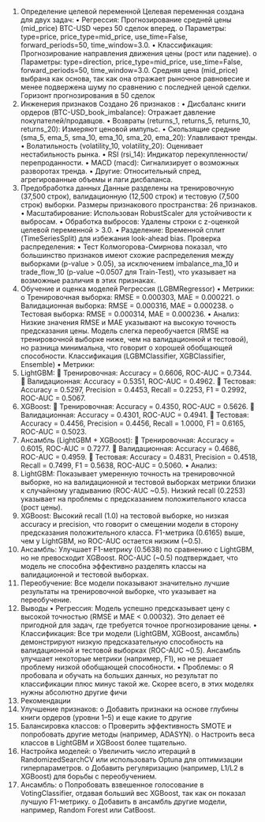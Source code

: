 1. Определение целевой переменной
Целевая переменная создана для двух задач:
•	Регрессия: Прогнозирование средней цены (mid_price) BTC-USD через 50 сделок вперед. 
o	Параметры: type=price, price_type=mid_price, use_time=False, forward_periods=50, time_window=3.0.
•	Классификация: Прогнозирование направления движения цены (рост или падение). 
o	Параметры: type=direction, price_type=mid_price, use_time=False, forward_periods=50, time_window=3.0.
Средняя цена (mid_price) выбрана как основа, так как она отражает рыночное равновесие и менее подвержена шуму по сравнению с последней ценой сделки. Горизонт прогнозирования в 50 сделок
2. Инженерия признаков
Создано 26 признаков :
•	Дисбаланс книги ордеров (BTC-USD_book_imbalance): Отражает давление покупателей/продавцов.
•	Возвраты (returns_1, returns_5, returns_10, returns_20): Измеряют ценовой импульс.
•	Скользящие средние (sma_5, ema_5, sma_10, ema_10, sma_20, ema_20): Улавливают тренды.
•	Волатильность (volatility_10, volatility_20): Оценивает нестабильность рынка.
•	RSI (rsi_14): Индикатор перекупленности/перепроданности.
•	MACD (macd): Сигнализирует о возможных разворотах тренда.
•	Другие: Относительный спред, агрегированные объемы и лаги дисбаланса.
3. Предобработка данных
Данные разделены на тренировочную (37,500 строк), валидационную (12,500 строк) и тестовую (7,500 строк) выборки. Размеры признакового пространства: 26 признаков. 
•	Масштабирование: Использован RobustScaler для устойчивости к выбросам.
•	Обработка выбросов: Удалены строки с z-оценкой целевой переменной > 3.0.
•	Разделение: Временной сплит (TimeSeriesSplit) для избежания look-ahead bias.
Проверка распределения:
•	Тест Колмогорова-Смирнова показал, что большинство признаков имеют схожие распределения между выборками (p-value > 0.05), за исключением imbalance_ma_10 и trade_flow_10 (p-value ~0.0507 для Train-Test), что указывает на возможные различия в этих признаках.
4. Обучение и оценка моделей
Регрессия (LGBMRegressor)
•	Метрики: 
o	Тренировочная выборка: RMSE = 0.000303, MAE = 0.000221.
o	Валидационная выборка: RMSE = 0.000316, MAE = 0.000238.
o	Тестовая выборка: RMSE = 0.000314, MAE = 0.000236.
•	Анализ: Низкие значения RMSE и MAE указывают на высокую точность предсказания цены. Модель слегка переобучается (RMSE на тренировочной выборке ниже, чем на валидационной и тестовой), но разница минимальна, что говорит о хорошей обобщающей способности.
Классификация (LGBMClassifier, XGBClassifier, Ensemble)
•	Метрики: 
1.	LightGBM: 
	Тренировочная: Accuracy = 0.6606, ROC-AUC = 0.7344.
	Валидационная: Accuracy = 0.5351, ROC-AUC = 0.4962.
	Тестовая: Accuracy = 0.5297, Precision = 0.4453, Recall = 0.2253, F1 = 0.2992, ROC-AUC = 0.5067.
2.	XGBoost: 
	Тренировочная: Accuracy = 0.4350, ROC-AUC = 0.5626.
	Валидационная: Accuracy = 0.4301, ROC-AUC = 0.4941.
	Тестовая: Accuracy = 0.4456, Precision = 0.4456, Recall = 1.0000, F1 = 0.6165, ROC-AUC = 0.5023.
3.	Ансамбль (LightGBM + XGBoost): 
	Тренировочная: Accuracy = 0.6015, ROC-AUC = 0.7277.
	Валидационная: Accuracy = 0.4686, ROC-AUC = 0.4959.
	Тестовая: Accuracy = 0.4831, Precision = 0.4518, Recall = 0.7499, F1 = 0.5638, ROC-AUC = 0.5060.
•	Анализ: 
1.	LightGBM: Показывает умеренную точность на тренировочной выборке, но на валидационной и тестовой выборках метрики близки к случайному угадыванию (ROC-AUC ~0.5). Низкий recall (0.2253) указывает на проблемы с предсказанием положительного класса (рост цены).
2.	XGBoost: Высокий recall (1.0) на тестовой выборке, но низкая accuracy и precision, что говорит о смещении модели в сторону предсказания положительного класса. F1-метрика (0.6165) выше, чем у LightGBM, но ROC-AUC остается низким (~0.5).
3.	Ансамбль: Улучшает F1-метрику (0.5638) по сравнению с LightGBM, но не превосходит XGBoost. ROC-AUC (~0.5) подтверждает, что модель не способна эффективно разделять классы на валидационной и тестовой выборках.
4.	Переобучение: Все модели показывают значительно лучшие результаты на тренировочной выборке, что указывает на переобучение.
5. Выводы
•	Регрессия: Модель успешно предсказывает цену с высокой точностью (RMSE и MAE < 0.00032). Это делает её пригодной для задач, где требуется точное прогнозирование цены.
•	Классификация: Все три модели (LightGBM, XGBoost, ансамбль) демонстрируют низкую предсказательную способность на валидационной и тестовой выборках (ROC-AUC ~0.5). Ансамбль улучшает некоторые метрики (например, F1), но не решает проблему низкой обобщающей способности.
•	Проблемы: 
o	Я пробовала и обучать на больших данных, но результат по классификации плюс минус такой же. Скорее всего, в этих моделях нужны абсолютно другие фичи
6. Рекомендации
1.	Улучшение признаков: 
o	Добавить признаки на основе глубины книги ордеров (уровни 1–5) и еще какие то другие
2.	Балансировка классов: 
o	Проверить эффективность SMOTE и попробовать другие методы (например, ADASYN).
o	Настроить веса классов в LightGBM и XGBoost более тщательно.
3.	Настройка моделей: 
o	Увеличить число итераций в RandomizedSearchCV или использовать Optuna для оптимизации гиперпараметров.
o	Добавить регуляризацию (например, L1/L2 в XGBoost) для борьбы с переобучением.
4.	Ансамбль: 
o	Попробовать взвешенное голосование в VotingClassifier, отдавая больший вес XGBoost, так как он показал лучшую F1-метрику.
o	Добавить в ансамбль другие модели, например, Random Forest или CatBoost.

